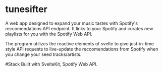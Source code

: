 # tunesifter
A web app designed to expand your music tastes with Spotify's reccomendations API endpoint. 
It links to your Spotify and curates new playlists for you with the Spotify Web API.

The program utilizes the reactive elements of svelte to give just-in-time style API requests to live-update the reccomendations from Spotify when you change your seed tracks/artists. 

#Stack
Built with SvelteKit, Spotify Web API.